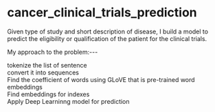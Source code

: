 # cancer_clinical_trials_prediction
Given type of study and short description of disease, I build a model to predict the eligibility or qualification of the patient for the clinical trials.<br/>


My approach to the problem:--- <br/>

tokenize the list of sentence  <br/>
convert it into sequences  <br/>
Find the coefficient of words using GLoVE that is pre-trained word embeddings  <br/>
Find embeddings for indexes <br/>
Apply Deep Learninng model for prediction <br/>
